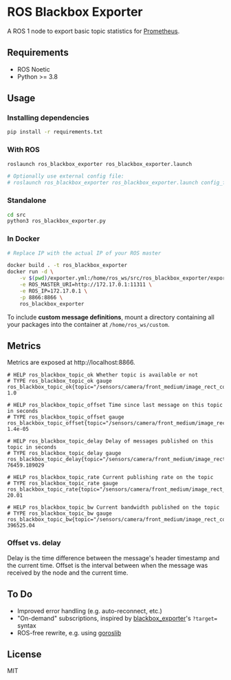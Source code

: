 # ROS Blackbox Exporter

A ROS 1 node to export basic topic statistics for [Prometheus](https://prometheus.io).

## Requirements
* ROS Noetic
* Python >= 3.8

## Usage
### Installing dependencies
```bash
pip install -r requirements.txt
```

### With ROS
```bash
roslaunch ros_blackbox_exporter ros_blackbox_exporter.launch

# Optionally use external config file:
# roslaunch ros_blackbox_exporter ros_blackbox_exporter.launch config_file:="my_config.yml"
``` 

### Standalone
```bash
cd src
python3 ros_blackbox_exporter.py
```

### In Docker
```bash
# Replace IP with the actual IP of your ROS master

docker build . -t ros_blackbox_exporter
docker run -d \
    -v $(pwd)/exporter.yml:/home/ros_ws/src/ros_blackbox_exporter/exporter.yml \
    -e ROS_MASTER_URI=http://172.17.0.1:11311 \
    -e ROS_IP=172.17.0.1 \
    -p 8866:8866 \
    ros_blackbox_exporter
```

To include **custom message definitions**, mount a directory containing all your packages into the container at `/home/ros_ws/custom`.

## Metrics
Metrics are exposed at http://localhost:8866.

```
# HELP ros_blackbox_topic_ok Whether topic is available or not
# TYPE ros_blackbox_topic_ok gauge
ros_blackbox_topic_ok{topic="/sensors/camera/front_medium/image_rect_color/compressed"} 1.0

# HELP ros_blackbox_topic_offset Time since last message on this topic in seconds
# TYPE ros_blackbox_topic_offset gauge
ros_blackbox_topic_offset{topic="/sensors/camera/front_medium/image_rect_color/compressed",type="sensor_msgs/CompressedImage"} 1.4e-05

# HELP ros_blackbox_topic_delay Delay of messages published on this topic in seconds
# TYPE ros_blackbox_topic_delay gauge
ros_blackbox_topic_delay{topic="/sensors/camera/front_medium/image_rect_color/compressed",type="sensor_msgs/CompressedImage"} 76459.189029

# HELP ros_blackbox_topic_rate Current publishing rate on the topic
# TYPE ros_blackbox_topic_rate gauge
ros_blackbox_topic_rate{topic="/sensors/camera/front_medium/image_rect_color/compressed",type="sensor_msgs/CompressedImage"} 20.01

# HELP ros_blackbox_topic_bw Current bandwidth published on the topic
# TYPE ros_blackbox_topic_bw gauge
ros_blackbox_topic_bw{topic="/sensors/camera/front_medium/image_rect_color/compressed",type="sensor_msgs/CompressedImage"} 396525.04
```

### Offset vs. delay
Delay is the time difference between the message's header timestamp and the current time. Offset is the interval between when the message was received by the node and the current time.

## To Do
* Improved error handling (e.g. auto-reconnect, etc.)
* "On-demand" subscriptions, inspired by [blackbox_exporter](https://github.com/prometheus/blackbox_exporter)'s `?target=` syntax
* ROS-free rewrite, e.g. using [goroslib](https://github.com/bluenviron/goroslib)

## License
MIT